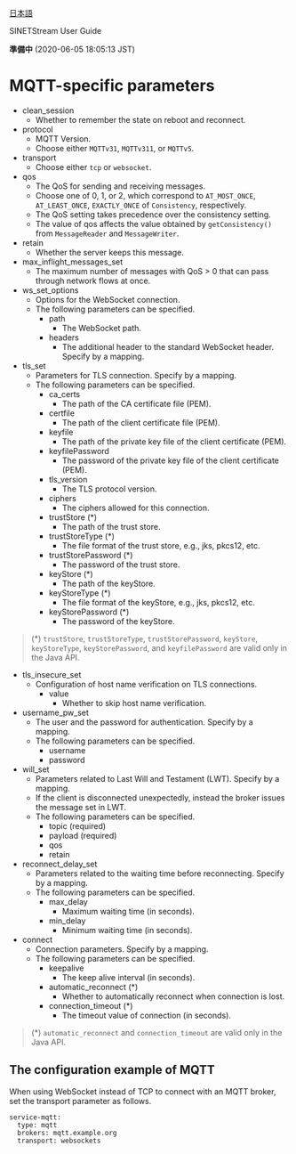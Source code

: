 <!--
Copyright (C) 2020 National Institute of Informatics

Licensed to the Apache Software Foundation (ASF) under one
or more contributor license agreements.  See the NOTICE file
distributed with this work for additional information
regarding copyright ownership.  The ASF licenses this file
to you under the Apache License, Version 2.0 (the
"License"); you may not use this file except in compliance
with the License.  You may obtain a copy of the License at

  http://www.apache.org/licenses/LICENSE-2.0

Unless required by applicable law or agreed to in writing,
software distributed under the License is distributed on an
"AS IS" BASIS, WITHOUT WARRANTIES OR CONDITIONS OF ANY
KIND, either express or implied.  See the License for the
specific language governing permissions and limitations
under the License.
-->

[日本語](config-mqtt.md)

SINETStream User Guide

**準備中** (2020-06-05 18:05:13 JST)

# MQTT-specific parameters

* clean_session
    * Whether to remember the state on reboot and reconnect.
* protocol
    * MQTT Version.
    * Choose either `MQTTv31`, `MQTTv311`, or `MQTTv5`.
* transport
    * Choose either `tcp` or `websocket`.
* qos
    * The QoS for sending and receiving messages.
    * Choose one of 0, 1, or 2, which correspond to `AT_MOST_ONCE`, `AT_LEAST_ONCE`, `EXACTLY_ONCE` of `Consistency`, respectively.
    * The QoS setting takes precedence over the consistency setting.
    * The value of qos affects the value obtained by `getConsistency()` from `MessageReader` and `MessageWriter`.
* retain
    * Whether the server keeps this message.
* max_inflight_messages_set
    * The maximum number of messages with QoS > 0 that can pass through network flows at once.
* ws_set_options
    * Options for the WebSocket connection.
    * The following parameters can be specified.
        * path
            * The WebSocket path.
        * headers
            * The additional header to the standard WebSocket header. Specify by a mapping.
* tls_set
    * Parameters for TLS connection. Specify by a mapping.
    * The following parameters can be specified.
        * ca_certs
            * The path of the CA certificate file (PEM).
        * certfile
            * The path of the client certificate file (PEM).
        * keyfile
            * The path of the private key file of the client certificate (PEM).
        * keyfilePassword
            * The password of the private key file of the client certificate (PEM).
        * tls_version
            * The TLS protocol version.
        * ciphers
            * The ciphers allowed for this connection.
        * trustStore (*)
            * The path of the trust store.
        * trustStoreType (*)
            * The file format of the trust store, e.g., jks, pkcs12, etc.
        * trustStorePassword (*)
            * The password of the trust store.
        * keyStore (*)
            * The path of the keyStore.
        * keyStoreType (*)
            * The file format of the keyStore, e.g., jks, pkcs12, etc.
        * keyStorePassword (*)
            * The password of the keyStore.
> (*) `trustStore`, `trustStoreType`, `trustStorePassword`, `keyStore`, `keyStoreType`, `keyStorePassword`, and `keyfilePassword`
> are valid only in the Java API.
* tls_insecure_set
    * Configuration of host name verification on TLS connections.
        * value
            * Whether to skip host name verification.
* username_pw_set
    * The user and the password for authentication. Specify by a mapping.
    * The following parameters can be specified.
        * username
        * password
* will_set
    * Parameters related to Last Will and Testament (LWT). Specify by a mapping.
    * If the client is disconnected unexpectedly, instead the broker issues the message set in LWT.
    * The following parameters can be specified.
        * topic (required)
        * payload (required)
        * qos
        * retain
* reconnect_delay_set
    * Parameters related to the waiting time before reconnecting. Specify by a mapping.
    * The following parameters can be specified.
        * max_delay
            * Maximum waiting time (in seconds).
        * min_delay
            * Minimum waiting time (in seconds).
* connect
    * Connection parameters. Specify by a mapping.
    * The following parameters can be specified.
        * keepalive
            * The keep alive interval (in seconds).
        * automatic_reconnect (*)
            * Whether to automatically reconnect when connection is lost.
        * connection_timeout (*)
            * The timeout value of connection (in seconds).
> (*) `automatic_reconnect` and `connection_timeout`
> are valid only in the Java API.

## The configuration example of MQTT

When using WebSocket instead of TCP to connect with an MQTT broker, set the transport parameter as follows.

```
service-mqtt:
  type: mqtt
  brokers: mqtt.example.org
  transport: websockets
```
